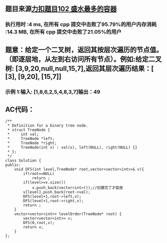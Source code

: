## 题目来源[力扣题目102 盛水最多的容器](https://leetcode-cn.com/problems/binary-tree-level-order-traversal/)

### 执行用时 :4 ms, 在所有 cpp 提交中击败了95.79%的用户内存消耗 :14.3 MB, 在所有 cpp 提交中击败了21.05%的用户
## 题意：给定一个二叉树，返回其按层次遍历的节点值。 （即逐层地，从左到右访问所有节点）。例如:给定二叉树: [3,9,20,null,null,15,7],返回其层次遍历结果：[  [3], [9,20], [15,7]]
### 示例 1:输入: [1,8,6,2,5,4,8,3,7]输出：49

## AC代码：
```
/**
 * Definition for a binary tree node.
 * struct TreeNode {
 *     int val;
 *     TreeNode *left;
 *     TreeNode *right;
 *     TreeNode(int x) : val(x), left(NULL), right(NULL) {}
 * };
 */
class Solution {
public:
    void DFS(int level,TreeNode* root,vector<vector<int>>& v){
        if(root==NULL)
            return ;
        if(level>=v.size()) 
            v.push_back(vector<int>());//创建完了才能放
        v[level].push_back(root->val);
        DFS(level+1,root->left,v);
        DFS(level+1,root->right,v);
        return ;
    }
    vector<vector<int>> levelOrder(TreeNode* root) {
        vector<vector<int>> v;
        DFS(0,root,v);
        return v;
    }
};
```
